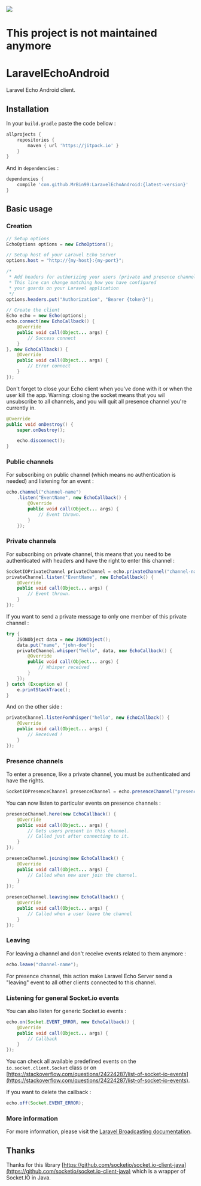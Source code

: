 [![](https://jitpack.io/v/MrBin99/LaravelEchoAndroid.svg)](https://jitpack.io/#MrBin99/LaravelEchoAndroid)

# This project is not maintained anymore

# LaravelEchoAndroid

Laravel Echo Android client.


## Installation
In your ``build.gradle`` paste the code bellow :
```gradle
allprojects {
    repositories {
        maven { url 'https://jitpack.io' }
    }
}
```

And in ``dependencies`` :
`````gradle
dependencies {
    compile 'com.github.MrBin99:LaravelEchoAndroid:{latest-version}'
}
`````

## Basic usage

### Creation

```java
// Setup options
EchoOptions options = new EchoOptions();

// Setup host of your Laravel Echo Server
options.host = "http://{my-host}:{my-port}";

/*
 * Add headers for authorizing your users (private and presence channels).
 * This line can change matching how you have configured 
 * your guards on your Laravel application
 */
options.headers.put("Authorization", "Bearer {token}");

// Create the client
Echo echo = new Echo(options);
echo.connect(new EchoCallback() {
    @Override
    public void call(Object... args) {
        // Success connect
    }
}, new EchoCallback() {
    @Override
    public void call(Object... args) {
        // Error connect
    }
});
```

Don't forget to close your Echo client when you've done with it or when
the user kill the app.
Warning: closing the socket means that you wil unsubscribe to all channels, and you will quit all presence channel you're currently in.

```java
@Override
public void onDestroy() {
    super.onDestroy();

    echo.disconnect();
}
```

### Public channels

For subscribing on public channel (which means no authentication is needed) and listening for an event :

```java
echo.channel("channel-name")
    .listen("EventName", new EchoCallback() {
        @Override
        public void call(Object... args) {
            // Event thrown.
        }
    });
```

### Private channels

For subscribing on private channel, this means that you need to be authenticated with headers and have the right to 
enter this channel :

```java
SocketIOPrivateChannel privateChannel = echo.privateChannel("channel-name");
privateChannel.listen("EventName", new EchoCallback() {
    @Override
    public void call(Object... args) {
        // Event thrown.
    }
});
```

If you want to send a private message to only one member of this private channel :

```java
try {
    JSONObject data = new JSONObject();
    data.put("name", "john-doe");
    privateChannel.whisper("hello", data, new EchoCallback() {
        @Override
        public void call(Object... args) {
            // Whisper received
        }
    });
} catch (Exception e) {
    e.printStackTrace();
}
```

And on the other side :

```java
privateChannel.listenForWhisper("hello", new EchoCallback() {
    @Override
    public void call(Object... args) {
        // Received !     
    }
});
```

### Presence channels

To enter a presence, like a private channel, you must be authenticated and have the rights.

```java 
SocketIOPresenceChannel presenceChannel = echo.presenceChannel("presence-channel");
```

You can now listen to particular events on presence channels :

```java
presenceChannel.here(new EchoCallback() {
    @Override
    public void call(Object... args) {
        // Gets users present in this channel.
        // Called just after connecting to it.
    }
});

presenceChannel.joining(new EchoCallback() {
    @Override
    public void call(Object... args) {
        // Called when new user join the channel.
    }
});

presenceChannel.leaving(new EchoCallback() {
    @Override
    public void call(Object... args) {
        // Called when a user leave the channel
    }
});
```

### Leaving

For leaving a channel and don't receive events related to them anymore :

```java
echo.leave("channel-name");
```

For presence channel, this action make Laravel Echo Server send a "leaving" event to all other clients connected to this channel.

### Listening for general Socket.io events

You can also listen for generic Socket.io events :

```java
echo.on(Socket.EVENT_ERROR, new EchoCallback() {
    @Override
    public void call(Object... args) {
        // Callback
    }
});
```

You can check all available predefined events on the `io.socket.client.Socket` class or on [https://stackoverflow.com/questions/24224287/list-of-socket-io-events](https://stackoverflow.com/questions/24224287/list-of-socket-io-events).

If you want to delete the callback :

```java
echo.off(Socket.EVENT_ERROR);
```

### More information

For more information, please visit the [Laravel Broadcasting documentation](https://laravel.com/docs/5.6/broadcasting).

## Thanks

Thanks for this library [https://github.com/socketio/socket.io-client-java](https://github.com/socketio/socket.io-client-java) which is a wrapper of Socket.IO in Java.
